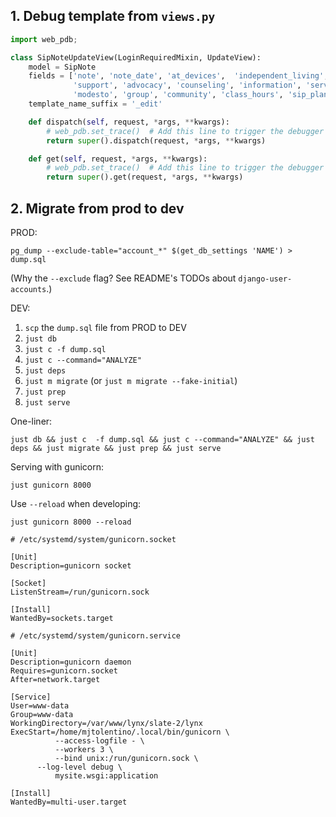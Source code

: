 ## 1. Debug template from `views.py`

```python
import web_pdb;

class SipNoteUpdateView(LoginRequiredMixin, UpdateView):
    model = SipNote
    fields = ['note', 'note_date', 'at_devices',  'independent_living', 'orientation', 'communications', 'dls',
              'support', 'advocacy', 'counseling', 'information', 'services', 'retreat', 'in_home', 'seminar',
              'modesto', 'group', 'community', 'class_hours', 'sip_plan', 'instructor']
    template_name_suffix = '_edit'

    def dispatch(self, request, *args, **kwargs):
        # web_pdb.set_trace()  # Add this line to trigger the debugger
        return super().dispatch(request, *args, **kwargs)

    def get(self, request, *args, **kwargs):
        # web_pdb.set_trace()  # Add this line to trigger the debugger
        return super().get(request, *args, **kwargs)
```

## 2. Migrate from prod to dev

PROD:

```
pg_dump --exclude-table="account_*" $(get_db_settings 'NAME') > dump.sql
```
(Why the `--exclude` flag? See README's TODOs about `django-user-accounts`.)

DEV:

1. `scp` the `dump.sql` file from PROD to DEV
1. `just db`
1. `just c -f dump.sql`
1. `just c --command="ANALYZE"`
1. `just deps`
1. `just m migrate` (or `just m migrate --fake-initial`)
1. `just prep`
1. `just serve`

One-liner:

```
just db && just c  -f dump.sql && just c --command="ANALYZE" && just deps && just migrate && just prep && just serve
```

Serving with gunicorn:
```
just gunicorn 8000
```

Use `--reload` when developing:
```
just gunicorn 8000 --reload
```

```
# /etc/systemd/system/gunicorn.socket

[Unit]
Description=gunicorn socket

[Socket]
ListenStream=/run/gunicorn.sock

[Install]
WantedBy=sockets.target

# /etc/systemd/system/gunicorn.service 

[Unit]
Description=gunicorn daemon
Requires=gunicorn.socket
After=network.target

[Service]
User=www-data
Group=www-data
WorkingDirectory=/var/www/lynx/slate-2/lynx
ExecStart=/home/mjtolentino/.local/bin/gunicorn \
          --access-logfile - \
          --workers 3 \
          --bind unix:/run/gunicorn.sock \
	  --log-level debug \
          mysite.wsgi:application

[Install]
WantedBy=multi-user.target
```
